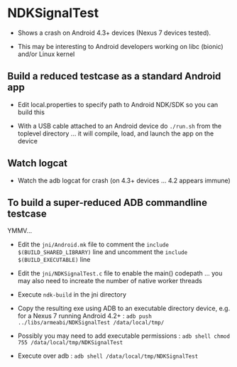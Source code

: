 NDKSignalTest
=============

- Shows a crash on Android 4.3+ devices (Nexus 7 devices tested).

- This may be interesting to Android developers working on libc (bionic) and/or Linux kernel

Build a reduced testcase as a standard Android app
--------------------------------------------------

- Edit local.properties to specify path to Android NDK/SDK so you can build this

- With a USB cable attached to an Android device do `./run.sh` from the toplevel directory ...  it
  will compile, load, and launch the app on the device

Watch logcat
------------

- Watch the adb logcat for crash (on 4.3+ devices ... 4.2 appears immune)

To build a super-reduced ADB commandline testcase
-------------------------------------------------

YMMV...

- Edit the `jni/Android.mk` file to comment the `include $(BUILD_SHARED_LIBRARY)` line and uncomment the `include $(BUILD_EXECUTABLE)` line

- Edit the `jni/NDKSignalTest.c` file to enable the main() codepath ... you may also need to increate the number of
  native worker threads

- Execute `ndk-build` in the jni directory

- Copy the resulting exe using ADB to an executable directory device, e.g. for a Nexus 7 running
  Android 4.2+ : `adb push ../libs/armeabi/NDKSignalTest /data/local/tmp/`

- Possibly you may need to add executable permissions : `adb shell chmod 755 /data/local/tmp/NDKSignalTest`

- Execute over adb : `adb shell /data/local/tmp/NDKSignalTest`

